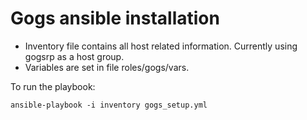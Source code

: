 # Gogs ansible installation

- Inventory file contains all host related information. Currently using gogsrp as a host group. 
- Variables are set in file roles/gogs/vars.

To run the playbook:

```
ansible-playbook -i inventory gogs_setup.yml
```
